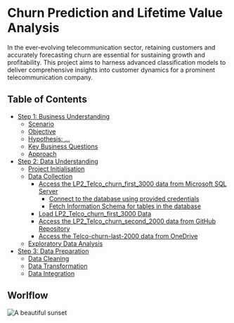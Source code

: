 # Churn Prediction and Lifetime Value Analysis
In the ever-evolving telecommunication sector, retaining customers and accurately forecasting churn are essential for sustaining growth and profitability. This project aims to harness advanced classification models to deliver comprehensive insights into customer dynamics for a prominent telecommunication company.

## Table of Contents
<!-- TOC-->

- [Step 1: Business Understanding](#step-1-business-understanding)
  - [Scenario](#scenario)
  - [Objective](#objective)
  - [Hypothesis: ...](#hypothesis-)
  - [Key Business Questions](#key-business-questions)
  - [Approach](#approach)
- [Step 2: Data Understanding](#step-2-data-understanding)
  - [Project Initialisation](#project-initialisation)
  - [Data Collection](#data-collection)
    - [Access the LP2_Telco_churn_first_3000 data from Microsoft SQL Server](#access-the-LP2_Telco_churn_first_3000-data-from-microsoft-sql-server)
      - [Connect to the database using provided credentials](#connect-to-the-database-using-provided-credentials)
      - [Fetch Information Schema for tables in the database](#fetch-information-schema-for-tables-in-the-database)
    - [Load LP2\_Telco\_churn\_first\_3000 Data](#load-lp2_Telco_churn_3000-data)
    - [Access the LP2_Telco_churn_second_2000 data from GitHub Repository](#access-the-LP2_Telco_churn_second_2000-data-from-github-repository)
    - [Access the Telco-churn-last-2000 data from OneDrive](#access-Telco-churn-last-2000-data-from-onedrive)
  - [Exploratory Data Analysis](#exploratory-data-analysis)
- [Step 3: Data Preparation](#step-3-data-preparation)
  - [Data Cleaning](#data-cleaning)
  - [Data Transformation](#data-transformation)
  - [Data Integration](#data-integration)

<!-- /TOC -->

## Worlflow
![A beautiful sunset](https://example.com/sunset.jpg "Sunset at the beach")



  
 